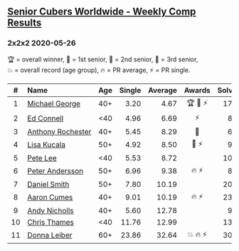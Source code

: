 <style>table {white-space: nowrap;}</style>

## [Senior Cubers Worldwide - Weekly Comp Results](/scw-comp/results/)
### 2x2x2 2020-05-26

<span style="white-space: nowrap;">🏆 = overall winner</span>, <span style="white-space: nowrap;">🥇 = 1st senior</span>, <span style="white-space: nowrap;">🥈 = 2nd senior</span>, <span style="white-space: nowrap;">🥉 = 3rd senior</span>, <span style="white-space: nowrap;">💥 = overall record (age group)</span>, <span style="white-space: nowrap;">🔥 = PR average</span>, <span style="white-space: nowrap;">⚡ = PR single</span>.

| # | Name | Age | Single | Average | Awards | Solve 1 | Solve 2 | Solve 3 | Solve 4 | Solve 5 | Video |
| :--: | :-- | :--: | --: | --: | :--: | --: | --: | --: | --: | --: | :-- |
| 1 | [Michael George](../../persons/michael_george/222.md) | 40+ | 3.20 | 4.67 | 🏆 🥇 ⚡ | 17.17 | 3.20 | 4.44 | 5.23 | 4.34 | [Link](https://www.facebook.com/events/688407551989463/permalink/691880678308817) |
| 2 | [Ed Connell](../../persons/ed_connell/222.md) | <40 | 4.96 | 6.69 | ⚡ | 8.90 | 4.96 | 6.42 | 6.93 | 6.72 | [Link](https://www.facebook.com/events/688407551989463/permalink/691158718381013) |
| 3 | [Anthony Rochester](../../persons/anthony_rochester/222.md) | 40+ | 5.45 | 8.29 | 🥈 | 6.13 | 5.45 | 9.65 | 9.08 | 15.34 | [Link](https://www.facebook.com/events/688407551989463/permalink/690197401810478) |
| 4 | [Lisa Kucala](../../persons/lisa_kucala/222.md) | 50+ | 4.92 | 8.50 | 🥉 ⚡ | 9.15 | 4.92 | 8.98 | 7.36 | 9.81 | [Link](https://www.facebook.com/events/688407551989463/permalink/691370505026501) |
| 5 | [Pete Lee](../../persons/pete_lee/222.md) | <40 | 5.53 | 8.72 |  | 10.44 | 7.88 | 8.43 | 9.85 | 5.53 | [Link](https://www.facebook.com/events/688407551989463/permalink/691223218374563) |
| 6 | [Peter Andersson](../../persons/peter_andersson/222.md) | 50+ | 6.96 | 9.38 | 🔥 ⚡ | 8.52 | 6.96 | 11.89 | 8.23 | 11.39 | [Link](https://www.facebook.com/events/688407551989463/permalink/690673085096243) |
| 7 | [Daniel Smith](../../persons/daniel_smith/222.md) | 50+ | 7.80 | 10.19 |  | 20.07 | 10.41 | 7.80 | 10.55 | 9.60 | [Link](https://www.facebook.com/events/688407551989463/permalink/692476188249266) |
| 8 | [Aaron Cumes](../../persons/aaron_cumes/222.md) | 40+ | 9.01 | 10.19 | 🔥 ⚡ | 23.27 | 10.97 | 9.01 | 10.22 | 9.39 | [Link](https://www.facebook.com/events/688407551989463/permalink/689016551928563) |
| 9 | [Andy Nicholls](../../persons/andy_nicholls/222.md) | 40+ | 5.60 | 12.78 |  | 9.35 | 5.60 | 13.12 | 19.46 | 15.88 | [Link](https://www.facebook.com/events/688407551989463/permalink/690033871826831) |
| 10 | [Chris Thames](../../persons/chris_thames/222.md) | <40 | 11.76 | 12.99 |  | 13.50 | 12.10 | 11.76 | 13.36 | 20.27 | [Link](https://www.facebook.com/events/688407551989463/permalink/690376438459241) |
| 11 | [Donna Leiber](../../persons/donna_leiber/222.md) | 60+ | 23.86 | 32.64 | 💥 🔥 ⚡ | 30.82 | 23.86 | 1:00.00 | 42.99 | 24.12 | [Link](https://www.facebook.com/events/688407551989463/permalink/690853598411525) |

<!-- Global site tag (gtag.js) - Google Analytics -->
<script async src="https://www.googletagmanager.com/gtag/js?id=UA-86348435-3"></script>
<script>window.dataLayer = window.dataLayer || []; function gtag() {dataLayer.push(arguments);} gtag('js', new Date()); gtag('config', 'UA-86348435-3');</script>
